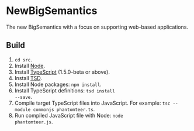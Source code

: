 # NewBigSemantics
The new BigSemantics with a focus on supporting web-based applications.

## Build

1. <code>cd src</code>.
1. Install [Node](https://github.com/joyent/node).
2. Install [TypeScript](https://github.com/Microsoft/TypeScript) (1.5.0-beta or above).
3. Install [TSD](http://definitelytyped.org/tsd/).
4. Install Node packages: <code>npm install</code>.
5. Install TypeScript definitions: <code>tsd install --save</code>.
6. Compile target TypeScript files into JavaScript. For example: <code>tsc --module commonjs phantomteer.ts</code>.
7. Run compiled JavaScript file with Node: <code>node phantomteer.js</code>.
